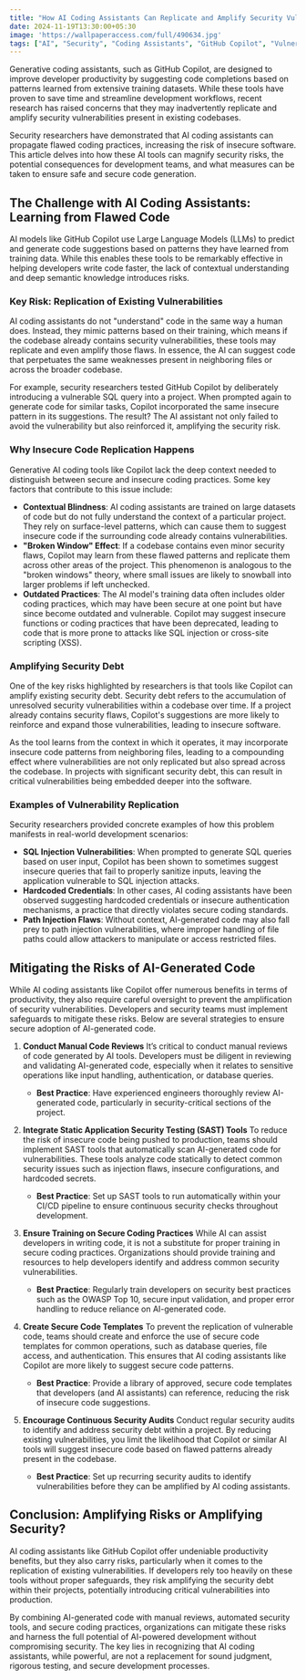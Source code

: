 ```yaml
---
title: "How AI Coding Assistants Can Replicate and Amplify Security Vulnerabilities in Your Codebase"
date: 2024-11-19T13:30:00+05:30
image: 'https://wallpaperaccess.com/full/490634.jpg'
tags: ["AI", "Security", "Coding Assistants", "GitHub Copilot", "Vulnerabilities"]
---
```


Generative coding assistants, such as GitHub Copilot, are designed to improve developer productivity by suggesting code completions based on patterns learned from extensive training datasets. While these tools have proven to save time and streamline development workflows, recent research has raised concerns that they may inadvertently replicate and amplify security vulnerabilities present in existing codebases.

Security researchers have demonstrated that AI coding assistants can propagate flawed coding practices, increasing the risk of insecure software. This article delves into how these AI tools can magnify security risks, the potential consequences for development teams, and what measures can be taken to ensure safe and secure code generation.

## The Challenge with AI Coding Assistants: Learning from Flawed Code

AI models like GitHub Copilot use Large Language Models (LLMs) to predict and generate code suggestions based on patterns they have learned from training data. While this enables these tools to be remarkably effective in helping developers write code faster, the lack of contextual understanding and deep semantic knowledge introduces risks.

### Key Risk: Replication of Existing Vulnerabilities

AI coding assistants do not "understand" code in the same way a human does. Instead, they mimic patterns based on their training, which means if the codebase already contains security vulnerabilities, these tools may replicate and even amplify those flaws. In essence, the AI can suggest code that perpetuates the same weaknesses present in neighboring files or across the broader codebase.

For example, security researchers tested GitHub Copilot by deliberately introducing a vulnerable SQL query into a project. When prompted again to generate code for similar tasks, Copilot incorporated the same insecure pattern in its suggestions. The result? The AI assistant not only failed to avoid the vulnerability but also reinforced it, amplifying the security risk.

### Why Insecure Code Replication Happens

Generative AI coding tools like Copilot lack the deep context needed to distinguish between secure and insecure coding practices. Some key factors that contribute to this issue include:

- **Contextual Blindness**: AI coding assistants are trained on large datasets of code but do not fully understand the context of a particular project. They rely on surface-level patterns, which can cause them to suggest insecure code if the surrounding code already contains vulnerabilities.
- **"Broken Window" Effect**: If a codebase contains even minor security flaws, Copilot may learn from these flawed patterns and replicate them across other areas of the project. This phenomenon is analogous to the "broken windows" theory, where small issues are likely to snowball into larger problems if left unchecked.
- **Outdated Practices**: The AI model's training data often includes older coding practices, which may have been secure at one point but have since become outdated and vulnerable. Copilot may suggest insecure functions or coding practices that have been deprecated, leading to code that is more prone to attacks like SQL injection or cross-site scripting (XSS).

### Amplifying Security Debt

One of the key risks highlighted by researchers is that tools like Copilot can amplify existing security debt. Security debt refers to the accumulation of unresolved security vulnerabilities within a codebase over time. If a project already contains security flaws, Copilot's suggestions are more likely to reinforce and expand those vulnerabilities, leading to insecure software.

As the tool learns from the context in which it operates, it may incorporate insecure code patterns from neighboring files, leading to a compounding effect where vulnerabilities are not only replicated but also spread across the codebase. In projects with significant security debt, this can result in critical vulnerabilities being embedded deeper into the software.

### Examples of Vulnerability Replication

Security researchers provided concrete examples of how this problem manifests in real-world development scenarios:

- **SQL Injection Vulnerabilities**: When prompted to generate SQL queries based on user input, Copilot has been shown to sometimes suggest insecure queries that fail to properly sanitize inputs, leaving the application vulnerable to SQL injection attacks.
- **Hardcoded Credentials**: In other cases, AI coding assistants have been observed suggesting hardcoded credentials or insecure authentication mechanisms, a practice that directly violates secure coding standards.
- **Path Injection Flaws**: Without context, AI-generated code may also fall prey to path injection vulnerabilities, where improper handling of file paths could allow attackers to manipulate or access restricted files.

## Mitigating the Risks of AI-Generated Code

While AI coding assistants like Copilot offer numerous benefits in terms of productivity, they also require careful oversight to prevent the amplification of security vulnerabilities. Developers and security teams must implement safeguards to mitigate these risks. Below are several strategies to ensure secure adoption of AI-generated code.

1. **Conduct Manual Code Reviews**
    It’s critical to conduct manual reviews of code generated by AI tools. Developers must be diligent in reviewing and validating AI-generated code, especially when it relates to sensitive operations like input handling, authentication, or database queries.
    - **Best Practice**: Have experienced engineers thoroughly review AI-generated code, particularly in security-critical sections of the project.

2. **Integrate Static Application Security Testing (SAST) Tools**
    To reduce the risk of insecure code being pushed to production, teams should implement SAST tools that automatically scan AI-generated code for vulnerabilities. These tools analyze code statically to detect common security issues such as injection flaws, insecure configurations, and hardcoded secrets.
    - **Best Practice**: Set up SAST tools to run automatically within your CI/CD pipeline to ensure continuous security checks throughout development.

3. **Ensure Training on Secure Coding Practices**
    While AI can assist developers in writing code, it is not a substitute for proper training in secure coding practices. Organizations should provide training and resources to help developers identify and address common security vulnerabilities.
    - **Best Practice**: Regularly train developers on security best practices such as the OWASP Top 10, secure input validation, and proper error handling to reduce reliance on AI-generated code.

4. **Create Secure Code Templates**
    To prevent the replication of vulnerable code, teams should create and enforce the use of secure code templates for common operations, such as database queries, file access, and authentication. This ensures that AI coding assistants like Copilot are more likely to suggest secure code patterns.
    - **Best Practice**: Provide a library of approved, secure code templates that developers (and AI assistants) can reference, reducing the risk of insecure code suggestions.

5. **Encourage Continuous Security Audits**
    Conduct regular security audits to identify and address security debt within a project. By reducing existing vulnerabilities, you limit the likelihood that Copilot or similar AI tools will suggest insecure code based on flawed patterns already present in the codebase.
    - **Best Practice**: Set up recurring security audits to identify vulnerabilities before they can be amplified by AI coding assistants.

## Conclusion: Amplifying Risks or Amplifying Security?

AI coding assistants like GitHub Copilot offer undeniable productivity benefits, but they also carry risks, particularly when it comes to the replication of existing vulnerabilities. If developers rely too heavily on these tools without proper safeguards, they risk amplifying the security debt within their projects, potentially introducing critical vulnerabilities into production.

By combining AI-generated code with manual reviews, automated security tools, and secure coding practices, organizations can mitigate these risks and harness the full potential of AI-powered development without compromising security. The key lies in recognizing that AI coding assistants, while powerful, are not a replacement for sound judgment, rigorous testing, and secure development processes.